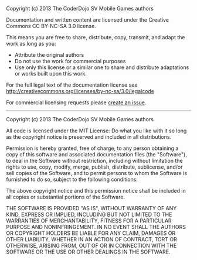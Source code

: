 Copyright (c) 2013 The CoderDojo SV Mobile Games authors

Documentation and written content are licensed under the Creative Commons
CC BY-NC-SA 3.0 license.

This means you are free to share, distribute, copy, transmit, and adapt the
work as long as you:

* Attribute the original authors
* Do not use the work for commercial purposes
* Use only this license or a similar one to share and distribute adaptations or
	works built upon this work.

For the full legal text of the documentation license see
http://creativecommons.org/licenses/by-nc-sa/3.0/legalcode

For commercial licensing requests please [create an issue](https://github.com/CoderDojoSV/mobile-games/issues/new).

---

Copyright (c) 2013 The CoderDojo SV Mobile Games authors

All code is licensed under the MIT License: Do what you like
with it so long as the copyright notice is preserved and included in all
distributions.

Permission is hereby granted, free of charge, to any person obtaining a copy of
this software and associated documentation files (the "Software"), to deal in
the Software without restriction, including without limitation the rights to
use, copy, modify, merge, publish, distribute, sublicense, and/or sell copies of
the Software, and to permit persons to whom the Software is furnished to do so,
subject to the following conditions:

The above copyright notice and this permission notice shall be included in all
copies or substantial portions of the Software.

THE SOFTWARE IS PROVIDED "AS IS", WITHOUT WARRANTY OF ANY KIND, EXPRESS OR
IMPLIED, INCLUDING BUT NOT LIMITED TO THE WARRANTIES OF MERCHANTABILITY, FITNESS
FOR A PARTICULAR PURPOSE AND NONINFRINGEMENT. IN NO EVENT SHALL THE AUTHORS OR
COPYRIGHT HOLDERS BE LIABLE FOR ANY CLAIM, DAMAGES OR OTHER LIABILITY, WHETHER
IN AN ACTION OF CONTRACT, TORT OR OTHERWISE, ARISING FROM, OUT OF OR IN
CONNECTION WITH THE SOFTWARE OR THE USE OR OTHER DEALINGS IN THE SOFTWARE.

